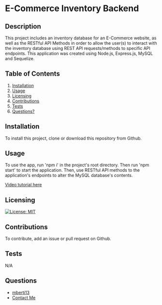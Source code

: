 
# E-Commerce Inventory Backend
## Description
This project includes an inventory database for an E-Commerce website, as well as the RESTful API Methods in order to allow the user(s) to interact with the inventory database using REST API requests/methods to specific API endpoints. This application was created using Node.js, Express.js, MySQL and Sequelize.

## Table of Contents
1. [Installation](#Installation)
2. [Usage](#Usage)
3. [Licensing](#Licensing)
4. [Contributions](#Contributions)
5. [Tests](#Tests)
6. [Questions?](#Questions)
    
## Installation
To install this project, clone or download this repository from Github.
## Usage
To use the app, run 'npm i' in the project's root directory. Then run 'npm start' to start the application. Then, use RESTful API methods to the application's endpoints to alter the MySQL database's contents.

[Video tutorial here](https://drive.google.com/file/d/17Y7T-pP6q53ppKRRZ9BhshX4lWhlxtpW/view)
## Licensing
[![License: MIT](https://img.shields.io/badge/License-MIT-yellow.svg)](https://opensource.org/licenses/MIT)
## Contributions
To contribute, add an issue or pull request on Github.
## Tests
N/A
## Questions
- [mberti13](https://github.com/mberti13)
- [Contact Me](mailto:matt.berti13@gmail.com)




